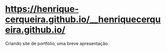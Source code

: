 # https://henrique-cerqueira.github.io/__henriquecerqueira.github.io/
Criando site de portfólio, uma breve apresentação.
